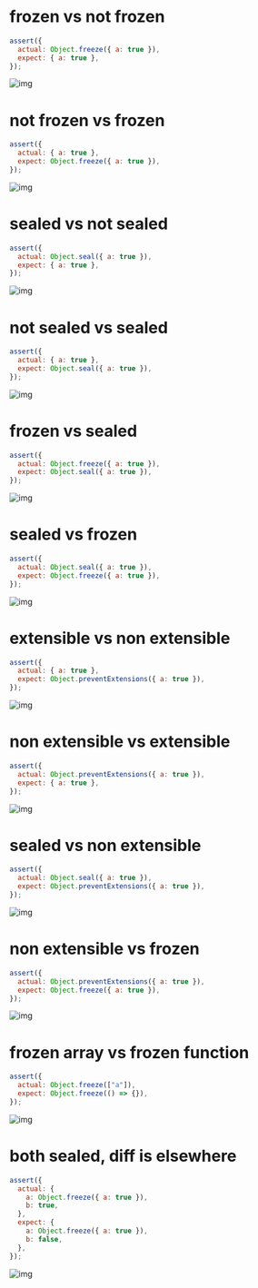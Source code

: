 # frozen vs not frozen

```js
assert({
  actual: Object.freeze({ a: true }),
  expect: { a: true },
});
```

![img](<./object_integrity/frozen vs not frozen.svg>)

# not frozen vs frozen

```js
assert({
  actual: { a: true },
  expect: Object.freeze({ a: true }),
});
```

![img](<./object_integrity/not frozen vs frozen.svg>)

# sealed vs not sealed

```js
assert({
  actual: Object.seal({ a: true }),
  expect: { a: true },
});
```

![img](<./object_integrity/sealed vs not sealed.svg>)

# not sealed vs sealed

```js
assert({
  actual: { a: true },
  expect: Object.seal({ a: true }),
});
```

![img](<./object_integrity/not sealed vs sealed.svg>)

# frozen vs sealed

```js
assert({
  actual: Object.freeze({ a: true }),
  expect: Object.seal({ a: true }),
});
```

![img](<./object_integrity/frozen vs sealed.svg>)

# sealed vs frozen

```js
assert({
  actual: Object.seal({ a: true }),
  expect: Object.freeze({ a: true }),
});
```

![img](<./object_integrity/sealed vs frozen.svg>)

# extensible vs non extensible

```js
assert({
  actual: { a: true },
  expect: Object.preventExtensions({ a: true }),
});
```

![img](<./object_integrity/extensible vs non extensible.svg>)

# non extensible vs extensible

```js
assert({
  actual: Object.preventExtensions({ a: true }),
  expect: { a: true },
});
```

![img](<./object_integrity/non extensible vs extensible.svg>)

# sealed vs non extensible

```js
assert({
  actual: Object.seal({ a: true }),
  expect: Object.preventExtensions({ a: true }),
});
```

![img](<./object_integrity/sealed vs non extensible.svg>)

# non extensible vs frozen

```js
assert({
  actual: Object.preventExtensions({ a: true }),
  expect: Object.freeze({ a: true }),
});
```

![img](<./object_integrity/non extensible vs frozen.svg>)

# frozen array vs frozen function

```js
assert({
  actual: Object.freeze(["a"]),
  expect: Object.freeze(() => {}),
});
```

![img](<./object_integrity/frozen array vs frozen function.svg>)

# both sealed, diff is elsewhere

```js
assert({
  actual: {
    a: Object.freeze({ a: true }),
    b: true,
  },
  expect: {
    a: Object.freeze({ a: true }),
    b: false,
  },
});
```

![img](<./object_integrity/both sealed, diff is elsewhere.svg>)

